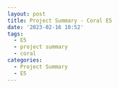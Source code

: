 ```yaml
---
layout: post
title: Project Summary - Coral E5
date: '2023-02-16 10:52'
tags: 
  - E5
  - project summary
  - coral
categories: 
  - Project Summary
  - E5
---
```



